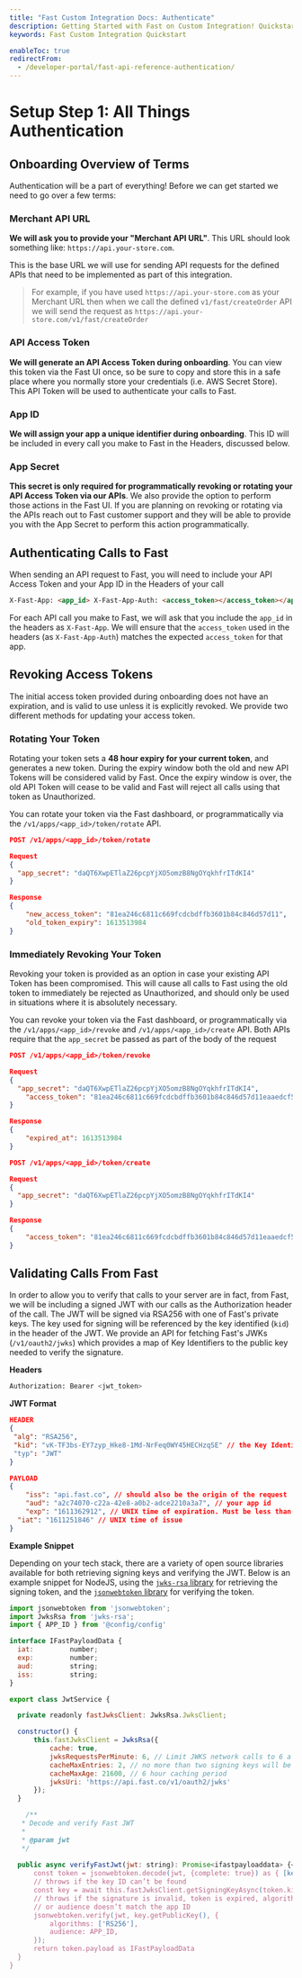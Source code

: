 ```yaml
---
title: "Fast Custom Integration Docs: Authenticate"
description: Getting Started with Fast on Custom Integration! Quickstart
keywords: Fast Custom Integration Quickstart

enableToc: true
redirectFrom:
  - /developer-portal/fast-api-reference-authentication/
---
```


# Setup Step 1: All Things Authentication

## Onboarding Overview of Terms

Authentication will be a part of everything! Before we can get started we need to go over a few terms:

### Merchant API URL

**We will ask you to provide your "Merchant API URL"**. This URL should look something like: `https://api.your-store.com`.

This is the base URL we will use for sending API requests for the defined APIs that need to be implemented as part of this integration.

> For example, if you have used `https://api.your-store.com` as your Merchant URL then when we call the defined `v1/fast/createOrder` API we will send the request as `https://api.your-store.com/v1/fast/createOrder`

### API Access Token

**We will generate an API Access Token during onboarding**. You can view this token via the Fast UI once, so be sure to copy and store this in a safe place where you normally store your credentials (i.e. AWS Secret Store). This API Token will be used to authenticate your calls to Fast.

### App ID

**We will assign your app a unique identifier during onboarding**. This ID will be included in every call you make to Fast in the Headers, discussed below.

### App Secret

**This secret is only required for programmatically revoking or rotating your API Access Token via our APIs**. We also provide the option to perform those actions in the Fast UI. If you are planning on revoking or rotating via the APIs reach out to Fast customer support and they will be able to provide you with the App Secret to perform this action programmatically.

## Authenticating Calls to Fast

When sending an API request to Fast, you will need to include your API Access Token and your App ID in the Headers of your call

```html
X-Fast-App: <app_id> X-Fast-App-Auth: <access_token></access_token></app_id>
```

For each API call you make to Fast, we will ask that you include the `app_id` in the headers as `X-Fast-App`. We will ensure that the `access_token` used in the headers (as `X-Fast-App-Auth`) matches the expected `access_token` for that app.

## Revoking Access Tokens

The initial access token provided during onboarding does not have an expiration, and is valid to use unless it is explicitly revoked. We provide two different methods for updating your access token.

### Rotating Your Token

Rotating your token sets a **48 hour expiry for your current token**, and generates a new token. During the expiry window both the old and new API Tokens will be considered valid by Fast. Once the expiry window is over, the old API Token will cease to be valid and Fast will reject all calls using that token as Unauthorized.

You can rotate your token via the Fast dashboard, or programmatically via the `/v1/apps/<app_id>/token/rotate` API.

```json
POST /v1/apps/<app_id>/token/rotate

Request
{
  "app_secret": "daQT6XwpETlaZ26pcpYjXO5omzB8NgOYqkhfrITdKI4"
}

Response
{
    "new_access_token": "81ea246c6811c669fcdcbdffb3601b84c846d57d11",
    "old_token_expiry": 1613513984
}
```

### Immediately Revoking Your Token

Revoking your token is provided as an option in case your existing API Token has been compromised. This will cause all calls to Fast using the old token to immediately be rejected as Unauthorized, and should only be used in situations where it is absolutely necessary.

You can revoke your token via the Fast dashboard, or programmatically via the `/v1/apps/<app_id>/revoke` and `/v1/apps/<app_id>/create` API. Both APIs require that the `app_secret` be passed as part of the body of the request

```json
POST /v1/apps/<app_id>/token/revoke

Request
{
  "app_secret": "daQT6XwpETlaZ26pcpYjXO5omzB8NgOYqkhfrITdKI4",
    "access_token": "81ea246c6811c669fcdcbdffb3601b84c846d57d11eaaedcf5bb020a96f22d05"
}

Response
{
    "expired_at": 1613513984
}
```

```json
POST /v1/apps/<app_id>/token/create

Request
{
  "app_secret": "daQT6XwpETlaZ26pcpYjXO5omzB8NgOYqkhfrITdKI4"
}

Response
{
    "access_token": "81ea246c6811c669fcdcbdffb3601b84c846d57d11eaaedcf5bb020a96f22d05"
}
```

## Validating Calls From Fast

In order to allow you to verify that calls to your server are in fact, from Fast, we will be including a signed JWT with our calls as the Authorization header of the call. The JWT will be signed via RSA256 with one of Fast's private keys. The key used for signing will be referenced by the key identified (`kid`) in the header of the JWT. We provide an API for fetching Fast's JWKs (`/v1/oauth2/jwks`) which provides a map of Key Identifiers to the public key needed to verify the signature.

**Headers**

```python
Authorization: Bearer <jwt_token>
```

**JWT Format**

```json
HEADER
{
 "alg": "RSA256",
 "kid": "vK-TF3bs-EY7zyp_Hke8-1Md-NrFeq0WY45HECHzqSE" // the Key Identifier to determine the public key to verify the signature
 "typ": "JWT"
}

PAYLOAD
{
    "iss": "api.fast.co", // should also be the origin of the request
    "aud": "a2c74070-c22a-42e8-a0b2-adce2210a3a7", // your app id
    "exp": "1611362912", // UNIX time of expiration. Must be less than current time
  "iat": "1611251846" // UNIX time of issue
}
```

**Example Snippet**

Depending on your tech stack, there are a variety of open source libraries available for both retrieving signing keys and verifying the JWT. Below is an example snippet for NodeJS, using the [`jwks-rsa` library](https://github.com/auth0/node-jwks-rsa) for retrieving the signing token, and the [`jsonwebtoken` library](https://www.npmjs.com/package/jsonwebtoken) for verifying the token.

```jsx
import jsonwebtoken from 'jsonwebtoken';
import JwksRsa from 'jwks-rsa';
import { APP_ID } from '@config/config'

interface IFastPayloadData {
  iat:         number;
  exp:         number;
  aud:         string;
  iss:         string;
}

export class JwtService {

  private readonly fastJwksClient: JwksRsa.JwksClient;

  constructor() {
      this.fastJwksClient = JwksRsa({
          cache: true,
          jwksRequestsPerMinute: 6, // Limit JWKS network calls to 6 a minute
          cacheMaxEntries: 2, // no more than two signing keys will be active at a time
          cacheMaxAge: 21600, // 6 hour caching period
          jwksUri: 'https://api.fast.co/v1/oauth2/jwks'
      });
  }

    /**
   * Decode and verify Fast JWT
   *
   * @param jwt
   */
‍
  public async verifyFastJwt(jwt: string): Promise<ifastpayloaddata> {</ifastpayloaddata>
      const token = jsonwebtoken.decode(jwt, {complete: true}) as { [key: string]: any}
      // throws if the key ID can’t be found
      const key = await this.fastJwksClient.getSigningKeyAsync(token.kid)
      // throws if the signature is invalid, token is expired, algorithm doesn’t match,
      // or audience doesn’t match the app ID
      jsonwebtoken.verify(jwt, key.getPublicKey(), {
          algorithms: ['RS256'],
          audience: APP_ID,
      });
      return token.payload as IFastPayloadData
  }
}
```
